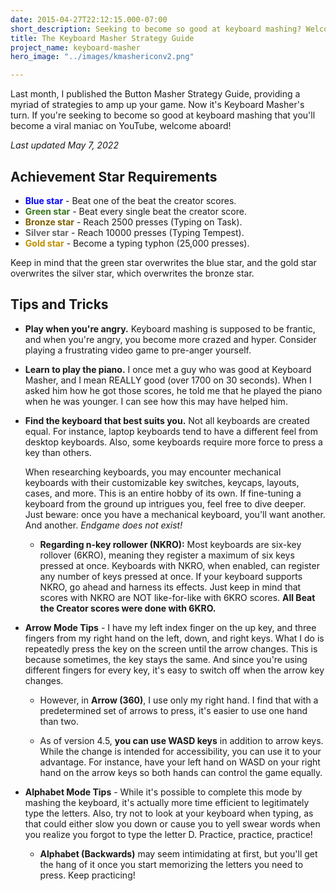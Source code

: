 ```yaml
---
date: 2015-04-27T22:12:15.000-07:00
short_description: Seeking to become so good at keyboard mashing? Welcome aboard!
title: The Keyboard Masher Strategy Guide
project_name: keyboard-masher
hero_image: "../images/kmashericonv2.png"

---
```

Last month, I published the Button Masher Strategy Guide, providing a myriad of strategies to amp up your game. Now it's Keyboard Masher's turn. If you're seeking to become so good at keyboard mashing that you'll become a viral maniac on YouTube, welcome aboard!

*Last updated May 7, 2022*

## Achievement Star Requirements

<ul>
<li><span style="color: blue;"><b>Blue star</b></span> - Beat one of the beat the creator scores.</li>
<li><span style="color: #38761d;"><b>Green star</b></span> - Beat every single beat the creator score.</li>
<li><span style="color: #7f6000;"><b>Bronze star</b></span> - Reach 2500 presses (Typing on Task).</li>
<li><span style="color: #666666;"><b>Silver star</b></span> - Reach 10000 presses (Typing Tempest).</li>
<li><span style="color: #bf9000;"><b>Gold star</b></span> - Become a typing typhon (25,000 presses).</li>
</ul>

Keep in mind that the green star overwrites the blue star, and the gold star overwrites the silver star, which overwrites the bronze star.

## Tips and Tricks

* **Play when you're angry.** Keyboard mashing is supposed to be frantic, and when you're angry, you become more crazed and hyper. Consider playing a frustrating video game to pre-anger yourself.

* **Learn to play the piano.** I once met a guy who was good at Keyboard Masher, and I mean REALLY good (over 1700 on 30 seconds). When I asked him how he got those scores, he told me that he played the piano when he was younger. I can see how this may have helped him.
* **Find the keyboard that best suits you.** Not all keyboards are created equal. For instance, laptop keyboards tend to have a different feel from desktop keyboards. Also, some keyboards require more force to press a key than others.

  When researching keyboards, you may encounter mechanical keyboards with their customizable key switches, keycaps, layouts, cases, and more. This is an entire hobby of its own. If fine-tuning a keyboard from the ground up intrigues you, feel free to dive deeper. Just beware: once you have a mechanical keyboard, you'll want another. And another. *Endgame does not exist!*

  * **Regarding n-key rollower (NKRO):** Most keyboards are six-key rollover (6KRO), meaning they register a maximum of six keys pressed at once. Keyboards with NKRO, when enabled, can register any number of keys pressed at once. If your keyboard supports NKRO, go ahead and harness its effects. Just keep in mind that scores with NKRO are NOT like-for-like with 6KRO scores. **All Beat the Creator scores were done with 6KRO.**
* **Arrow Mode Tips** - I have my left index finger on the up key, and three fingers from my right hand on the left, down, and right keys. What I do is repeatedly press the key on the screen until the arrow changes. This is because sometimes, the key stays the same. And since you're using different fingers for every key, it's easy to switch off when the arrow key changes.
  * However, in **Arrow (360)**, I use only my right hand. I find that with a predetermined set of arrows to press, it's easier to use one hand than two.

  * As of version 4.5, **you can use WASD keys** in addition to arrow keys. While the change is intended for accessibility, you can use it to your advantage. For instance, have your left hand on WASD on your right hand on the arrow keys so both hands can control the game equally.
* **Alphabet Mode Tips** - While it's possible to complete this mode by mashing the keyboard, it's actually more time efficient to legitimately type the letters. Also, try not to look at your keyboard when typing, as that could either slow you down or cause you to yell swear words when you realize you forgot to type the letter D. Practice, practice, practice!
  * **Alphabet (Backwards)** may seem intimidating at first, but you'll get the hang of it once you start memorizing the letters you need to press. Keep practicing!